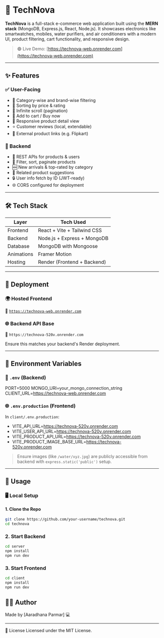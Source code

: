 # 🛒 TechNova

**TechNova** is a full-stack e-commerce web application built using the **MERN stack** (MongoDB, Express.js, React, Node.js). It showcases electronics like smartwatches, mobiles, water purifiers, and air conditioners with a modern UI, product filtering, cart functionality, and responsive design.

> 🟢 Live Demo: [https://technova-web.onrender.com](https://technova-web.onrender.com)

---

## ✨ Features

### ✅ User-Facing
- 🔎 Category-wise and brand-wise filtering
- 🎯 Sorting by price & rating
- 🔁 Infinite scroll (pagination)
- 🛒 Add to cart / Buy now
- 📱 Responsive product detail view
- ⭐ Customer reviews (local, extendable)
- 🔗 External product links (e.g. Flipkart)

### 🧠 Backend
- 🔧 REST APIs for products & users
- 🎯 Filter, sort, paginate products
- 🆕 New arrivals & top-rated by category
- 🧵 Related product suggestions
- 🔒 User info fetch by ID (JWT-ready)
- 🌐 CORS configured for deployment

---

## 🛠 Tech Stack

| Layer      | Tech Used                       |
|------------|---------------------------------|
| Frontend   | React + Vite + Tailwind CSS     |
| Backend    | Node.js + Express + MongoDB     |
| Database   | MongoDB with Mongoose           |
| Animations | Framer Motion                   |
| Hosting    | Render (Frontend + Backend)     |

---

## 🚀 Deployment

### 🌍 Hosted Frontend
🔗 [`https://technova-web.onrender.com`](https://technova-web.onrender.com)

### 🌐 Backend API Base
🔗 `https://technova-520v.onrender.com`

Ensure this matches your backend's Render deployment.

---

## 🧪 Environment Variables

### 🔧 `.env` (Backend)

PORT=5000
MONGO_URI=your_mongo_connection_string
CLIENT_URL=https://technova-web.onrender.com


### 🌐 `.env.production` (Frontend)

In `client/.env.production`:

- VITE_API_URL=https://technova-520v.onrender.com
- VITE_USER_API_URL=https://technova-520v.onrender.com
- VITE_PRODUCT_API_URL=https://technova-520v.onrender.com
- VITE_PRODUCT_IMAGE_BASE_URL=https://technova-520v.onrender.com


> Ensure images (like `/water/xyz.jpg`) are publicly accessible from backend with `express.static('public')` setup.

---

## 🧾 Usage

### 🖥️ Local Setup

#### 1. Clone the Repo

```bash
git clone https://github.com/your-username/technova.git
cd technova
```
### 2. Start Backend

```bash
cd server
npm install
npm run dev
```

### 3. Start Frontend

```bash
cd client
npm install
npm run dev
```

🙋‍♂️ Author
---
Made by [Aaradhana Parmar] 💻

---
📄 License
Licensed under the MIT License.





